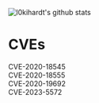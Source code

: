 ![l0kihardt's github stats](https://github-readme-stats.vercel.app/api?username=l0kihardt&show_icons=true&theme=dark&count_private=true)


# CVEs
CVE-2020-18545  
CVE-2020-18555  
CVE-2020-19692  
CVE-2023-5572  


